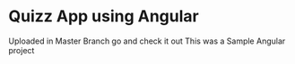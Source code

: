 # Quizz App using Angular
Uploaded in Master Branch go and check it out
This was a Sample Angular project

